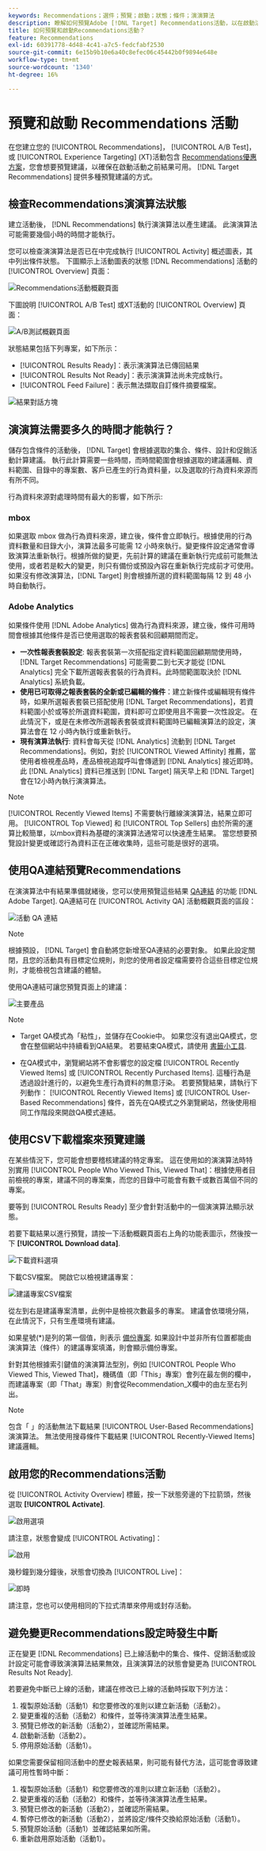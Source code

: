```yaml
---
keywords: Recommendations；選件；預覽；啟動；狀態；條件；演演算法
description: 瞭解如何預覽Adobe [!DNL Target] Recommendations活動，以在啟動活動之前確保結果可用。
title: 如何預覽和啟動Recommendations活動？
feature: Recommendations
exl-id: 60391778-4d48-4c41-a7c5-fedcfabf2530
source-git-commit: 6e15b9b10e6a40c8efec06c45442b0f9894e648e
workflow-type: tm+mt
source-wordcount: '1340'
ht-degree: 16%

---
```


# 預覽和啟動 Recommendations 活動

在您建立您的 [!UICONTROL Recommendations]， [!UICONTROL A/B Test]，或 [!UICONTROL Experience Targeting] (XT)活動包含 [Recommendations優惠方案](/help/main/c-recommendations/recommendations-as-an-offer.md)，您會想要預覽建議，以確保在啟動活動之前結果可用。 [!DNL Target Recommendations] 提供多種預覽建議的方式。

## 檢查Recommendations演演算法狀態

建立活動後， [!DNL Recommendations] 執行演演算法以產生建議。 此演演算法可能需要幾個小時的時間才能執行。

您可以檢查演演算法是否已在中完成執行 [!UICONTROL Activity] 概述圖表，其中列出條件狀態。 下圖顯示上活動圖表的狀態 [!DNL Recommendations] 活動的 [!UICONTROL Overview] 頁面：

![Recommendations活動概觀頁面](/help/main/c-recommendations/t-create-recs-activity/assets/recs-overview.png)

下圖說明 [!UICONTROL A/B Test] 或XT活動的 [!UICONTROL Overview] 頁面：

![A/B測試概觀頁面](/help/main/c-recommendations/t-create-recs-activity/assets/ab-overview.png)

狀態結果包括下列專案，如下所示：

* [!UICONTROL Results Ready]：表示演演算法已傳回結果
* [!UICONTROL Results Not Ready]：表示演演算法尚未完成執行。
* [!UICONTROL Feed Failure]：表示無法擷取自訂條件摘要檔案。

![結果對話方塊](/help/main/c-recommendations/c-algorithms/assets/criteria_status_multi.png)

## 演演算法需要多久的時間才能執行？

儲存包含條件的活動後， [!DNL Target] 會根據選取的集合、條件、設計和促銷活動計算建議。 執行此計算需要一些時間，而時間範圍會根據選取的建議邏輯、資料範圍、目錄中的專案數、客戶已產生的行為資料量，以及選取的行為資料來源而有所不同。

行為資料來源對處理時間有最大的影響，如下所示:

### mbox

如果選取 mbox 做為行為資料來源，建立後，條件會立即執行。根據使用的行為資料數量和目錄大小，演算法最多可能需 12 小時來執行。變更條件設定通常會導致演算法重新執行。根據所做的變更，先前計算的建議在重新執行完成前可能無法使用，或者若是較大的變更，則只有備份或預設內容在重新執行完成前才可使用。 如果沒有修改演算法，[!DNL Target] 則會根據所選的資料範圍每隔 12 到 48 小時自動執行。

### Adobe Analytics

如果條件使用 [!DNL Adobe Analytics] 做為行為資料來源，建立後，條件可用時間會根據其他條件是否已使用選取的報表套裝和回顧期間而定。

* **一次性報表套裝設定**: 報表套裝第一次搭配指定資料範圍回顧期間使用時，[!DNL Target Recommendations] 可能需要二到七天才能從 [!DNL Analytics] 完全下載所選報表套裝的行為資料。此時間範圍取決於 [!DNL Analytics] 系統負載。
* **使用已可取得之報表套裝的全新或已編輯的條件**：建立新條件或編輯現有條件時，如果所選報表套裝已搭配使用 [!DNL Target Recommendations]，若資料範圍小於或等於所選資料範圍，資料即可立即使用且不需要一次性設定。 在此情況下，或是在未修改所選報表套裝或資料範圍時已編輯演算法的設定，演算法會在 12 小時內執行或重新執行。
* **現有演算法執行**: 資料會每天從 [!DNL Analytics] 流動到 [!DNL Target Recommendations]。例如，對於 [!UICONTROL Viewed Affinity] 推薦，當使用者檢視產品時，產品檢視追蹤呼叫會傳遞到 [!DNL Analytics] 接近即時。 此 [!DNL Analytics] 資料已推送到 [!DNL Target] 隔天早上和 [!DNL Target] 會在12小時內執行演演算法。

>[!NOTE]
>
>[!UICONTROL Recently Viewed Items] 不需要執行離線演演算法，結果立即可用。 [!UICONTROL Top Viewed] 和 [!UICONTROL Top Sellers] 由於所需的運算比較簡單，以mbox資料為基礎的演演算法通常可以快速產生結果。 當您想要預覽設計變更或確認行為資料正在正確收集時，這些可能是很好的選項。

## 使用QA連結預覽Recommendations

在演演算法中有結果準備就緒後，您可以使用預覽這些結果 [QA連結](/help/main/c-activities/c-activity-qa/activity-qa.md) 的功能 [!DNL Adobe Target]. QA連結可在 [!UICONTROL Activity QA] 活動概觀頁面的區段：

![活動 QA 連結](/help/main/c-recommendations/t-create-recs-activity/assets/qa-link.png)

>[!NOTE]
>
>根據預設， [!DNL Target] 會自動將您新增至QA連結的必要對象。 如果此設定關閉，且您的活動具有目標定位規則，則您的使用者設定檔需要符合這些目標定位規則，才能檢視包含建議的體驗。

使用QA連結可讓您預覽頁面上的建議：

![主要產品](/help/main/c-recommendations/t-create-recs-activity/assets/featured-products.png)

>[!NOTE]
>
>* Target QA模式為「粘性」，並儲存在Cookie中。 如果您沒有退出QA模式，您會在整個網站中持續看到QA結果。 若要結束QA模式，請使用 [書籤小工具](/help/main/c-activities/c-activity-qa/activity-qa-bookmark.md).
>
>* 在QA模式中，瀏覽網站將不會影響您的設定檔 [!UICONTROL Recently Viewed Items] 或 [!UICONTROL Recently Purchased Items]. 這種行為是透過設計進行的，以避免生產行為資料的無意汙染。 若要預覽結果，請執行下列動作： [!UICONTROL Recently Viewed Items] 或 [!UICONTROL User-Based Recommendations] 條件，首先在QA模式之外瀏覽網站，然後使用相同工作階段來開啟QA模式連結。

## 使用CSV下載檔案來預覽建議

在某些情況下，您可能會想要稽核建議的特定專案。 這在使用如的演演算法時特別實用 [!UICONTROL People Who Viewed This, Viewed That]：根據使用者目前檢視的專案，建議不同的專案集，而您的目錄中可能會有數千或數百萬個不同的專案。

要等到 [!UICONTROL Results Ready] 至少會針對活動中的一個演演算法顯示狀態。

若要下載結果以進行預覽，請按一下活動概觀頁面右上角的功能表圖示，然後按一下 **[!UICONTROL Download data]**.

![下載資料選項](/help/main/c-recommendations/t-create-recs-activity/assets/download-data.png)

下載CSV檔案。 開啟它以檢視建議專案：

![建議專案CSV檔案](/help/main/c-recommendations/t-create-recs-activity/assets/recommended-items.png)

從左到右是建議專案清單，此例中是檢視次數最多的專案。 建議會依環境分隔，在此情況下，只有生產環境有建議。

如果星號(*)是列的第一個值，則表示 [備份專案](/help/main/c-recommendations/c-algorithms/backup-recs.md). 如果設計中並非所有位置都能由演演算法（條件）的建議專案填滿，則會顯示備份專案。

針對其他根據索引鍵值的演演算法型別，例如 [!UICONTROL People Who Viewed This, Viewed That]，機碼值（即「This」專案）會列在最左側的欄中，而建議專案（即「That」專案）則會從Recommendation_X欄中的由左至右列出。

>[!NOTE]
>
>包含「 」的活動無法下載結果 [!UICONTROL User-Based Recommendations] 演演算法。 無法使用搜尋條件下載結果 [!UICONTROL Recently-Viewed Items] 建議邏輯。

## 啟用您的Recommendations活動

從 [!UICONTROL Activity Overview] 標籤，按一下狀態旁邊的下拉箭頭，然後選取 **[!UICONTROL Activate]**.

![啟用選項](/help/main/c-recommendations/t-create-recs-activity/assets/activate.png)

請注意，狀態會變成 [!UICONTROL Activating]：

![啟用](/help/main/c-recommendations/t-create-recs-activity/assets/activating.png)

幾秒鐘到幾分鐘後，狀態會切換為 [!UICONTROL Live]：

![即時](/help/main/c-recommendations/t-create-recs-activity/assets/live.png)

請注意，您也可以使用相同的下拉式清單來停用或封存活動。

## 避免變更Recommendations設定時發生中斷

正在變更 [!DNL Recommendations] 已上線活動中的集合、條件、促銷活動或設計設定可能會導致演演算法結果無效，且演演算法的狀態會變更為 [!UICONTROL Results Not Ready].

若要避免中斷已上線的活動，建議在修改已上線的活動時採取下列方法：

1. 複製原始活動（活動1）和您要修改的准則以建立新活動（活動2）。
1. 變更重複的活動（活動2）和條件，並等待演演算法產生結果。
1. 預覽已修改的新活動（活動2），並確認所需結果。
1. 啟動新活動（活動2）。
1. 停用原始活動（活動1）。

如果您需要保留相同活動中的歷史報表結果，則可能有替代方法，這可能會導致建議可用性暫時中斷：

1. 複製原始活動（活動1）和您要修改的准則以建立新活動（活動2）。
1. 變更重複的活動（活動2）和條件，並等待演演算法產生結果。
1. 預覽已修改的新活動（活動2），並確認所需結果。
1. 暫停已修改的新活動（活動2），並將設定/條件交換給原始活動（活動1）。
1. 預覽原始活動（活動1）並確認結果如所需。
1. 重新啟用原始活動（活動1）。
